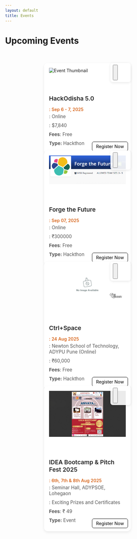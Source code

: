 ```yaml
---
layout: default
title: Events
---
```


<!-- <meta charset="UTF-8">
  <meta name="viewport" content="width=device-width, initial-scale=1.0">
  <link rel="stylesheet" href="https://cdnjs.cloudflare.com/ajax/libs/font-awesome/6.5.0/css/all.min.css?" />
  <link rel="stylesheet" href="/assets/css/semester.css">
  <link rel="stylesheet" href="/assets/css/subject.css">
  <link rel="stylesheet" href="/assets/css/breadcrumb.css">
  <link rel="stylesheet" href="/assets/css/content.css"> -->

<style>
  /* Container for all cards */
  .events-container {
    display: grid;
    grid-template-columns: repeat(auto-fill, 250px);
    justify-content: center;
    gap: 20px;
    padding: 5px 20px;
  }


  .event-card {
    background: #fff;
    border-radius: 12px;
    padding: 16px;
    box-shadow: 0 4px 8px rgba(0, 0, 0, 0.1);
    margin: 12px 0;
    display: flex;
    flex-direction: column;
    gap: 8px;
    transition: transform 0.2s ease, box-shadow 0.2s ease;
    width: 100%;
    height: 100%;
    justify-content: space-between;
  }

  .event-card:hover {
    transform: translateY(-3px);
    box-shadow: 0 6px 12px rgba(0, 0, 0, 0.15);
  }

  .event-title {
    font-size: 1.1rem;
    font-weight: 600;
    color: #333;
    margin: 0;
  }

  .event-date {
    font-size: 0.9rem;
    color: #777;
    margin: 0;
  }

  .event-desc {
    font-size: 0.95rem;
    color: #555;
    margin: 0 0 8px 0;
  }

  .event-btn {
    align-self: flex-start;
    background: #ffffff;
    color: #000000;
    text-decoration: none;
    padding: 6px 12px;
    border-radius: 6px;
    font-size: 0.9rem;
    transition: background 0.2s ease;
    position: absolute;
    right: 9px;
    bottom: 10px;
    border: 1px solid black;
  }

  .event-btn1 {
    align-self: flex-start;
    background: #ffffff;
    color: #000000;
    text-decoration: none;
    padding: 6px 12px;
    border-radius: 6px;
    font-size: 0.9rem;
    transition: background 0.2s ease;
    position: absolute;
    right: 9px;
    bottom: 50px;
    border: 1px solid black;
  }

  .event-btn:hover {
    background: #000000;
    color: #ffffff;
  }

  .event-card {
    background: #fff;
    border-radius: 12px;
    box-shadow: 0 4px 10px rgba(0, 0, 0, 0.08);
    padding: 16px;
    position: relative;
    margin: 15px 0;
    transition: transform 0.2s ease, box-shadow 0.2s ease;
  }

  .event-card:hover {
    transform: translateY(-3px);
    box-shadow: 0 6px 14px rgba(0, 0, 0, 0.12);
  }

  .event-title {
    font-size: 1.2rem;
    font-weight: 600;
    margin-bottom: 15px;
    color: #222;
  }

  .event-desc {
    font-size: 0.95rem;
    color: #555;
    margin-bottom: 10px;
  }

  .event-date {
    font-size: 0.9rem;
    font-weight: 500;
    color: #d35400;
    margin-bottom: 5px;
    /* Leaves space for buttons */
  }

  .card-actions {
    position: absolute;
    bottom: 12px;
    left: 16px;
    right: 16px;
    display: flex;
    justify-content: space-between;
  }

  .btn-open,
  .btn-share {
    background: #007bff;
    color: #fff;
    padding: 8px 14px;
    font-size: 0.85rem;
    border: none;
    border-radius: 6px;
    cursor: pointer;
    text-decoration: none;
    transition: background 0.2s ease;
  }

  .btn-open:hover {
    background: #0056b3;
  }

  .btn-share {
    background: #28a745;
  }

  .btn-share:hover {
    background: #1e7e34;
  }

  .share-group {
    position: absolute;
    right: 0px;
    top: 0px;
    display: flex;
    gap: 6px;
    background: rgba(255, 255, 255, 0.9);
    padding: 6px 8px;
    border-radius: 8px;
    box-shadow: 0 2px 8px rgba(0, 0, 0, 0.1);
    z-index: 2;
    height: 50px;
    width: 50px;
  }

  .main-content {
    padding: 75px 70px 80px 10px;
  }

  @media (max-width: 677px) {
    .events-container {
      gap: 10px;
      grid-template-columns: repeat(auto-fill, 350px);
    }

    .main-content {
      padding: 80px 10px 80px 10px;
    }

  }
</style>


<h1>Upcoming Events</h1><br>

<!-- <center>
    <div class='onesignal-customlink-container'
      style="border: 0px solid; border-radius: 15px; padding-top: 5px; width: 300px;"></div>
  </center> -->


<div id="events-message"
  style="display:none; text-align:center; padding:20px; max-width:500px; margin:auto; background:#f8f8f8; border-radius:10px; box-shadow:0 2px 6px rgba(0,0,0,0.1);">
  <h2>Unlock Exclusive Opportunities 🚀</h2>
  <p>Sign in and install our app to explore <b>amazing events, internships, hackathons, and scholarships</b> tailored
    for you.</p>
  <p>Benefits of logging in & installing:</p>
  <ul style="text-align:left; display:inline-block; margin-top:10px;">
    <li>🎯 Personalized event recommendations</li>
    <li>📩 Instant notifications before deadlines</li>
    <li>📥 Offline access via our PWA</li>
    <li>🤝 Connect & share events with friends</li>
  </ul>
  <div style="margin-top:10px;">
    <button id="login-btn"
      style="display:none; padding:10px 20px; background:#007bff; color:white; border:none; border-radius:6px; cursor:pointer;">Login
      to Continue</button>
    <button id="install-btn"
      style="display:none; padding:10px 20px; background:#28a745; color:white; border:none; border-radius:6px; cursor:pointer;">
      Install App
    </button>
  </div>

 <div id="mac-ios-banner" style="display:none; max-width: 400px; margin:15px auto; padding:15px; background:#f9f9f9; border:1px solid #ddd; border-radius:10px; text-align:center; font-family:Arial, sans-serif; box-shadow:0 2px 6px rgba(0,0,0,0.1);">
  
  <h3 style="margin:0 0 8px; font-size:18px; color:#333;">Already Installed the App?</h3>
  
  <p style="font-size:14px; color:#555; margin:0 0 10px;">
    Simply open the <b>Events</b> tab inside the app and enjoy!  
  </p>
  
  <p style="font-size:14px; color:#444; margin:0 0 10px;">
    Haven’t installed it yet? No worries—here’s how (it’s super quick):
  </p>
  
  <ol style="font-size:14px; color:#333; text-align:left; margin:0 auto; display:inline-block; padding-left:18px;">
    <li>Tap the <strong>Share</strong> icon <span style="font-size:12px;">(bottom of Safari)</span>.</li>
    <li>Scroll & tap <strong>Add to Home Screen</strong>.</li>
    <li>Launch it anytime from your home screen 🎉</li>
  </ol>

</div>

</div>


<div id="events-content">


  


  <div class="events-container">
    <div class="event-card">
      <img class="event-thumb" src="https://hackodisha-4.devfolio.co/_next/image?url=https%3A%2F%2Fassets.devfolio.co%2Fhackathons%2Fd7d594eaf4ac4a4db9cd998c65c0fc9a%2Fassets%2Fcover%2F381.png&w=1440&q=100" alt="Event Thumbnail">
      <div class="event-info">
        <h3 class="event-title">HackOdisha 5.0</h3>
        <p class="event-date"><i class="fa-solid fa-calendar"></i>: Sep 6 - 7, 2025</p>
        <p class="event-desc"><i class="fa-solid fa-location-dot"></i>: Online</p>
        <p class="event-desc"><i class="fa-solid fa-trophy"></i>: $7,840</p>
        <p class="event-desc"><i class="fa-solid fa-indian-rupee-sign"></i><b>Fees</b>: Free</p>
        <p class="event-desc"><b>Type:</b> Hackthon</p>        
      </div>
      <a href="https://hackodisha-4.devfolio.co/" target="_blank" class="event-btn">Register Now</a>
      <div class="share-group">
        <button class="share-btn" data-url="#" title="Share Link">
          <i class="fa-solid fa-arrow-up-from-bracket"></i>
        </button>
      </div>
    </div>

  <div class="event-card">
      <img class="event-thumb" src="/assets/images/event2.png" alt="Event Thumbnail">
      <div class="event-info">
        <h3 class="event-title">Forge the Future</h3>
        <p class="event-date"><i class="fa-solid fa-calendar"></i>: Sep 07, 2025</p>
        <p class="event-desc"><i class="fa-solid fa-location-dot"></i>: Online</p>
        <p class="event-desc"><i class="fa-solid fa-trophy"></i>: ₹300000</p>
        <p class="event-desc"><i class="fa-solid fa-indian-rupee-sign"></i><b>Fees</b>: Free</p>
        <p class="event-desc"><b>Type:</b> Hackthon</p>        
      </div>
      <a href="https://elastic.hackerearth.com/" target="_blank" class="event-btn">Register Now</a>
      <div class="share-group">
        <button class="share-btn" data-url="#" title="Share Link">
          <i class="fa-solid fa-arrow-up-from-bracket"></i>
        </button>
      </div>
    </div>

  <div class="event-card">
      <img class="event-thumb" src="/assets/images/eventcover.png" alt="Event Thumbnail">
      <div class="event-info">
        <h3 class="event-title">Ctrl+Space</h3>
        <p class="event-date"><i class="fa-solid fa-calendar"></i>: 24 Aug 2025</p>
        <p class="event-desc"><i class="fa-solid fa-location-dot"></i>: Newton School of Technology, ADYPU Pune (Online)</p>
        <p class="event-desc"><i class="fa-solid fa-trophy"></i>: ₹60,000</p>
        <p class="event-desc"><i class="fa-solid fa-indian-rupee-sign"></i><b>Fees</b>: Free</p>
        <p class="event-desc"><b>Type:</b> Hackthon</p>
      </div>
      <a href="https://unstop.com/hackathons/ctrlspace-newton-school-of-technology-adypu-pune-1533848" target="_blank" class="event-btn">Register Now</a>
      <div class="share-group">
        <button class="share-btn" data-url="#" title="Share Link">
          <i class="fa-solid fa-arrow-up-from-bracket"></i>
        </button>
      </div>
    </div>

  <div class="event-card">
      <img class="event-thumb" src="/assets/images/event1.png" alt="Event Thumbnail">
      <div class="event-info">
        <h3 class="event-title">IDEA Bootcamp & Pitch Fest 2025</h3>
        <p class="event-date"><i class="fa-solid fa-calendar"></i>:  6th, 7th & 8th Aug 2025</p>
        <p class="event-desc"><i class="fa-solid fa-location-dot"></i>: Seminar Hall, ADYPSOE, Lohegaon</p>
        <p class="event-desc"><i class="fa-solid fa-trophy"></i>: Exciting Prizes and Certificates</p>
        <p class="event-desc"><i class="fa-solid fa-indian-rupee-sign"></i><b>Fees</b>: ₹ 49</p>
        <p class="event-desc"><b>Type:</b> Event</p>      
      </div>
      <a href="https://forms.gle/A3jYQcqP3dTGsK8v7" target="_blank" class="event-btn">Register Now</a>
      <div class="share-group">
        <button class="share-btn" data-url="#" title="Share Link">
          <i class="fa-solid fa-arrow-up-from-bracket"></i>
        </button>
      </div>
    </div>
    

  </div>

</div>

<script>
document.addEventListener("DOMContentLoaded", async function () {
  const eventsContent = document.getElementById("events-content");
  const eventsMessage = document.getElementById("events-message");
  const loginBtn = document.getElementById("login-btn");
  const installBtn = document.getElementById("install-btn");
  let deferredPrompt = null;

  function isPWAInstalled() {
    return window.matchMedia('(display-mode: standalone)').matches || window.navigator.standalone;
  }

  // Handle PWA install prompt
  window.addEventListener('beforeinstallprompt', (e) => {
    e.preventDefault();
    deferredPrompt = e;
    if (!isPWAInstalled()) {
      installBtn.style.display = 'inline-block';
    }
  });

  installBtn.addEventListener("click", async () => {
    if (deferredPrompt) {
      deferredPrompt.prompt();
      const choiceResult = await deferredPrompt.userChoice;
      if (choiceResult.outcome === 'accepted') {
        console.log('User accepted the install prompt');
      } else {
        console.log('User dismissed the install prompt');
      }
      deferredPrompt = null;
    } else {
      // fallback for browsers with no beforeinstallprompt
      alert("To install the app, open your browser menu and tap 'Add to Home Screen'!");
    }
  });

  loginBtn.addEventListener("click", () => {
    window.location.href = "/login/";
  });

  async function checkAccess() {
    if (!window.supabase) {
      console.error("Supabase not initialized. Ensure auth.js is loaded first.");
      return;
    }

    const { data: { user } } = await supabase.auth.getUser();
    const installed = isPWAInstalled();

    if (user && installed) {
      eventsContent.style.display = "grid";
      eventsMessage.style.display = "none";
    } else {
      eventsContent.style.display = "none";
      eventsMessage.style.display = "block";
      loginBtn.style.display = user ? "none" : "inline-block";
      if (installed) installBtn.style.display = "none";
    }
  }

  await checkAccess();
  supabase.auth.onAuthStateChange(() => {
    checkAccess(); // Removed auto-refresh here
  });

  // Share button logic
  document.querySelectorAll(".share-btn").forEach(btn => {
    btn.addEventListener("click", () => {
      const shareUrl = window.location.origin + btn.getAttribute("data-url");
      if (navigator.share) {
        navigator.share({
          title: "Check this new upcoming event",
          text: "Pune University:",
          url: shareUrl
        }).catch(err => console.error("Sharing failed:", err));
      } else {
        navigator.clipboard.writeText(shareUrl)
          .then(() => alert("Link copied to clipboard!"))
          .catch(() => alert("Failed to copy link"));
      }
    });
  });
});
</script>

<script>
  function isMacOrIOS() {
    const ua = navigator.userAgent || navigator.vendor || window.opera;

    // Detect iOS (iPhone/iPad/iPod)
    const iOS = /iPad|iPhone|iPod/.test(ua) && !window.MSStream;

    // Detect macOS
    const mac = navigator.platform.toUpperCase().indexOf('MAC') >= 0;

    return iOS || mac;
  }

  document.addEventListener("DOMContentLoaded", function () {
    if (isMacOrIOS()) {
      document.getElementById("mac-ios-banner").style.display = "block";
    }
  });
</script>


<!-- <script>
  // Make sure OneSignal is fully initialized
  window.OneSignal = window.OneSignal || [];
  OneSignal.push(function() {
    const onesignalDiv = document.querySelector('.onesignal-customlink-container');

    // Function to update the visibility
    function updateUI() {
      OneSignal.isPushNotificationsEnabled().then(function(isEnabled) {
        onesignalDiv.style.display = isEnabled ? 'none' : 'block';
      });
    }

    // Initial check after SDK is ready
    updateUI();

    // Listen for subscription changes
    OneSignal.on('subscriptionChange', function(isSubscribed) {
      updateUI();
    });

    // Also check on notification permission change (for Safari iOS)
    OneSignal.on('notificationPermissionChange', function(permission) {
      updateUI();
    });
  });
</script> -->



